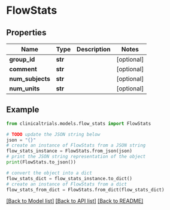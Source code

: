 # FlowStats


## Properties

Name | Type | Description | Notes
------------ | ------------- | ------------- | -------------
**group_id** | **str** |  | [optional] 
**comment** | **str** |  | [optional] 
**num_subjects** | **str** |  | [optional] 
**num_units** | **str** |  | [optional] 

## Example

```python
from clinicaltrials.models.flow_stats import FlowStats

# TODO update the JSON string below
json = "{}"
# create an instance of FlowStats from a JSON string
flow_stats_instance = FlowStats.from_json(json)
# print the JSON string representation of the object
print(FlowStats.to_json())

# convert the object into a dict
flow_stats_dict = flow_stats_instance.to_dict()
# create an instance of FlowStats from a dict
flow_stats_from_dict = FlowStats.from_dict(flow_stats_dict)
```
[[Back to Model list]](../README.md#documentation-for-models) [[Back to API list]](../README.md#documentation-for-api-endpoints) [[Back to README]](../README.md)


